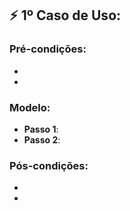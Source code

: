## ⚡ **1º Caso de Uso**:


### Pré-condições:
- 
- 

### Modelo: 
- **Passo 1**:
- **Passo 2**:

### Pós-condições:
- 
- 